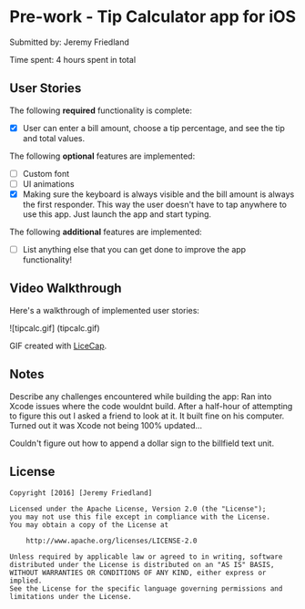 # Pre-work - Tip Calculator app for iOS

Submitted by: Jeremy Friedland

Time spent: 4 hours spent in total

## User Stories

The following **required** functionality is complete:
* [X] User can enter a bill amount, choose a tip percentage, and see the tip and total values.

The following **optional** features are implemented:
* [ ] Custom font
* [ ] UI animations
* [X] Making sure the keyboard is always visible and the bill amount is always the first responder. This way the user doesn't have to tap anywhere to use this app. Just launch the app and start typing.

The following **additional** features are implemented:

- [ ] List anything else that you can get done to improve the app functionality!

## Video Walkthrough 

Here's a walkthrough of implemented user stories:

![tipcalc.gif] (tipcalc.gif)

GIF created with [LiceCap](http://www.cockos.com/licecap/).

## Notes

Describe any challenges encountered while building the app: Ran into Xcode issues where the code wouldnt build. After a half-hour of attempting to figure this out I asked a friend to look at it. It built fine on his computer. Turned out it was Xcode not being 100% updated… 

Couldn't figure out how to append a dollar sign to the billfield text unit.

## License

    Copyright [2016] [Jeremy Friedland]

    Licensed under the Apache License, Version 2.0 (the "License");
    you may not use this file except in compliance with the License.
    You may obtain a copy of the License at

        http://www.apache.org/licenses/LICENSE-2.0

    Unless required by applicable law or agreed to in writing, software
    distributed under the License is distributed on an "AS IS" BASIS,
    WITHOUT WARRANTIES OR CONDITIONS OF ANY KIND, either express or implied.
    See the License for the specific language governing permissions and
    limitations under the License.
